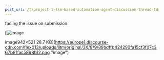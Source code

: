 ```yaml
---
post_url: /t/project-1-llm-based-automation-agent-discussion-thread-tds-jan-2025/164277/420
---
```

facing the issue on submission  

[![image](https://europe1.discourse-cdn.com/flex013/uploads/iitm/optimized/3X/8/9/89bdffb424290fa15cf3f07c367b81fac5898b12_2_690x381.png)

image942×521 28.7 KB](https://europe1.discourse-cdn.com/flex013/uploads/iitm/original/3X/8/9/89bdffb424290fa15cf3f07c367b81fac5898b12.png "image")